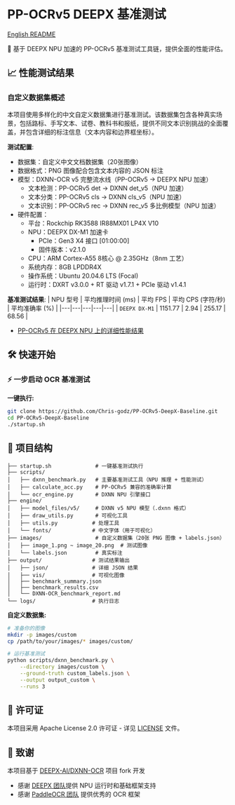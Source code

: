 # PP-OCRv5 DEEPX 基准测试

[English README](README.md)

🚀 基于 DEEPX NPU 加速的 PP-OCRv5 基准测试工具链，提供全面的性能评估。

## 📈 性能测试结果

### 自定义数据集概述

本项目使用多样化的中文自定义数据集进行基准测试。该数据集包含各种真实场景，包括路标、手写文本、试卷、教科书和报纸，提供不同文本识别挑战的全面覆盖，并包含详细的标注信息（文本内容和边界框坐标）。

**测试配置**:
- 数据集：自定义中文文档数据集（20张图像）
- 数据格式：PNG 图像配合包含文本内容的 JSON 标注
- 模型：DXNN-OCR v5 完整流水线（PP-OCRv5 → DEEPX NPU 加速）
  - 文本检测：PP-OCRv5 det → DXNN det_v5（NPU 加速）
  - 文本分类：PP-OCRv5 cls → DXNN cls_v5（NPU 加速）
  - 文本识别：PP-OCRv5 rec → DXNN rec_v5 多比例模型（NPU 加速）
- 硬件配置：
  - 平台：Rockchip RK3588 IR88MX01 LP4X V10
  - NPU：DEEPX DX-M1 加速卡
    - PCIe：Gen3 X4 接口 [01:00:00]
    - 固件版本：v2.1.0
  - CPU：ARM Cortex-A55 8核心 @ 2.35GHz（8nm 工艺）
  - 系统内存：8GB LPDDR4X
  - 操作系统：Ubuntu 20.04.6 LTS (Focal)
  - 运行时：DXRT v3.0.0 + RT 驱动 v1.7.1 + PCIe 驱动 v1.4.1

**基准测试结果**:
| NPU 型号 | 平均推理时间 (ms) | 平均 FPS | 平均 CPS (字符/秒) | 平均准确率 (%) | 
|---|---|---|---|---|
| `DEEPX DX-M1` | 1151.77 | 2.94 | 255.17 | 68.56 |

- [PP-OCRv5 在 DEEPX NPU 上的详细性能结果](./PP-OCRv5_on_DEEEPX.md)

## 🛠️ 快速开始

### ⚡ 一步启动 OCR 基准测试

**一键执行:**
```bash
git clone https://github.com/Chris-godz/PP-OCRv5-DeepX-Baseline.git
cd PP-OCRv5-DeepX-Baseline
./startup.sh
```

## 📁 项目结构

```
├── startup.sh              # 一键基准测试执行
├── scripts/
│   ├── dxnn_benchmark.py   # 主要基准测试工具（NPU 推理 + 性能测试）
│   ├── calculate_acc.py    # PP-OCRv5 兼容的准确率计算
│   └── ocr_engine.py       # DXNN NPU 引擎接口
├── engine/
│   ├── model_files/v5/     # DXNN v5 NPU 模型（.dxnn 格式）
│   ├── draw_utils.py       # 可视化工具
│   ├── utils.py           # 处理工具
│   └── fonts/             # 中文字体（用于可视化）
├── images/                 # 自定义数据集（20张 PNG 图像 + labels.json）
│   ├── image_1.png ~ image_20.png  # 测试图像
│   └── labels.json         # 真实标注
├── output/                # 测试结果输出
│   ├── json/              # 详细 JSON 结果
│   ├── vis/               # 可视化图像
│   ├── benchmark_summary.json
│   ├── benchmark_results.csv
│   └── DXNN-OCR_benchmark_report.md
└── logs/                  # 执行日志
```

**自定义数据集:**
```bash
# 准备你的图像
mkdir -p images/custom
cp /path/to/your/images/* images/custom/

# 运行基准测试
python scripts/dxnn_benchmark.py \
    --directory images/custom \
    --ground-truth custom_labels.json \
    --output output_custom \
    --runs 3
```

## 📄 许可证

本项目采用 Apache License 2.0 许可证 - 详见 [LICENSE](LICENSE) 文件。

## 🙏 致谢

本项目基于 [DEEPX-AI/DXNN-OCR](https://github.com/DEEPX-AI/DXNN-OCR) 项目 fork 开发
- 感谢 [DEEPX 团队](https://deepx.ai)提供 NPU 运行时和基础框架支持
- 感谢 [PaddleOCR 团队](https://github.com/PaddlePaddle/PaddleOCR) 提供优秀的 OCR 框架
